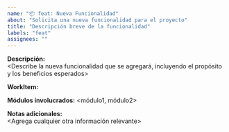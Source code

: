 ```yaml
---
name: "📦 feat: Nueva Funcionalidad"
about: "Solicita una nueva funcionalidad para el proyecto"
title: "Descripción breve de la funcionalidad"
labels: "feat"
assignees: ""
---
```


**Descripción:**  
    <Describe la nueva funcionalidad que se agregará, incluyendo el propósito y los beneficios esperados>

**WorkItem:**
    <Workitem>

**Módulos involucrados:**
    <módulo1, módulo2>

**Notas adicionales:**  
    <Agrega cualquier otra información relevante>
